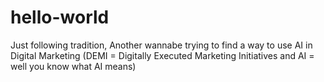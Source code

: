 # hello-world
Just following tradition,
Another wannabe trying to find a way to use AI in Digital Marketing (DEMI = Digitally Executed Marketing Initiatives and AI = well you know what AI means)
